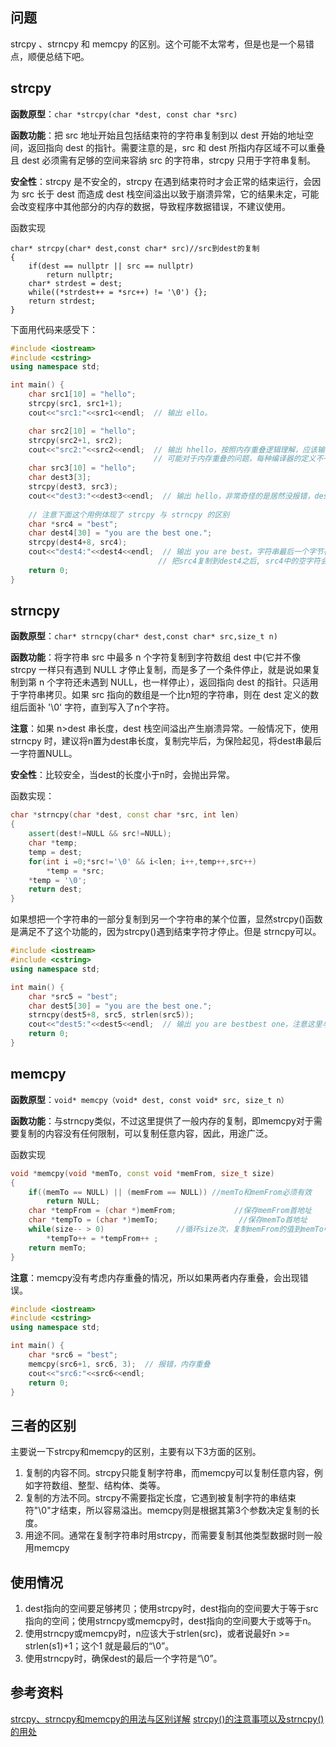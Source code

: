 ## 问题

strcpy 、strncpy 和 memcpy 的区别。这个可能不太常考，但是也是一个易错点，顺便总结下吧。

## strcpy

**函数原型**：`char *strcpy(char *dest, const char *src)`

**函数功能**：把 src 地址开始且包括结束符的字符串复制到以 dest 开始的地址空间，返回指向 dest 的指针。需要注意的是，src 和 dest 所指内存区域不可以重叠且 dest 必须需有足够的空间来容纳 src 的字符串，strcpy 只用于字符串复制。

**安全性**：strcpy 是不安全的，strcpy 在遇到结束符时才会正常的结束运行，会因为 src 长于 dest 而造成 dest 栈空间溢出以致于崩溃异常，它的结果未定，可能会改变程序中其他部分的内存的数据，导致程序数据错误，不建议使用。

函数实现

```
char* strcpy(char* dest,const char* src)//src到dest的复制
{
	if(dest == nullptr || src == nullptr)
		return nullptr;
	char* strdest = dest;
	while((*strdest++ = *src++) != '\0') {};
	return strdest;
}
```



下面用代码来感受下：

```c++
#include <iostream>
#include <cstring> 
using namespace std;

int main() {
    char src1[10] = "hello";
    strcpy(src1, src1+1);
    cout<<"src1:"<<src1<<endl;  // 输出 ello。

    char src2[10] = "hello";
    strcpy(src2+1, src2);  
    cout<<"src2:"<<src2<<endl;  // 输出 hhello，按照内存重叠逻辑理解，应该输出 hhhhh……，后面是随机两才对，因为'\0'被覆盖，而strcpy要遇到'\0'才会停止复制。
                                // 可能对于内存重叠的问题，每种编译器的定义不一样
    char src3[10] = "hello";
    char dest3[3];
    strcpy(dest3, src3);  
    cout<<"dest3:"<<dest3<<endl;  // 输出 hello，非常奇怪的是居然没报错，dest3的空间不是比src3的小吗？
    
    // 注意下面这个用例体现了 strcpy 与 strncpy 的区别
    char *src4 = "best";
    char dest4[30] = "you are the best one.";
    strcpy(dest4+8, src4);
    cout<<"dest4:"<<dest4<<endl;  // 输出 you are best。字符串最后一个字节存放的是一个空字符——“\0”，用来表示字符串的结束。
                                 // 把src4复制到dest4之后, src4中的空字符会把把复制后的字符串隔断，所以会显示到best就会结束。
    return 0;
}
```

## strncpy

**函数原型**：`char* strncpy(char* dest,const char* src,size_t n)`

**函数功能**：将字符串 src 中最多 n 个字符复制到字符数组 dest 中(它并不像 strcpy 一样只有遇到 NULL 才停止复制，而是多了一个条件停止，就是说如果复制到第 n 个字符还未遇到 NULL，也一样停止），返回指向 dest 的指针。只适用于字符串拷贝。如果 src 指向的数组是一个比n短的字符串，则在 dest 定义的数组后面补 '\0' 字符，直到写入了n个字符。

**注意**：如果 n>dest 串长度，dest 栈空间溢出产生崩溃异常。一般情况下，使用 strncpy 时，建议将n置为dest串长度，复制完毕后，为保险起见，将dest串最后一字符置NULL。

**安全性**：比较安全，当dest的长度小于n时，会抛出异常。

函数实现：

```c++
char *strncpy(char *dest, const char *src, int len)
{     
	assert(dest!=NULL && src!=NULL);      
	char *temp;     
	temp = dest;     
	for(int i =0;*src!='\0' && i<len; i++,temp++,src++)          
		*temp = *src;    
	*temp = '\0';     
	return dest; 
}
```

如果想把一个字符串的一部分复制到另一个字符串的某个位置，显然strcpy()函数是满足不了这个功能的，因为strcpy()遇到结束字符才停止。但是 strncpy可以。

```c++
#include <iostream>
#include <cstring> 
using namespace std;

int main() {
    char *src5 = "best";
    char dest5[30] = "you are the best one.";
    strncpy(dest5+8, src5, strlen(src5));
    cout<<"dest5:"<<dest5<<endl;  // 输出 you are bestbest one，注意这里与上面代码最后一个示例的区别
    return 0;
}
```

## memcpy

**函数原型**：`void* memcpy（void* dest, const void* src, size_t n）`

**函数功能**：与strncpy类似，不过这里提供了一般内存的复制，即memcpy对于需要复制的内容没有任何限制，可以复制任意内容，因此，用途广泛。

函数实现

```c++
void *memcpy(void *memTo, const void *memFrom, size_t size) 
{     
	if((memTo == NULL) || (memFrom == NULL)) //memTo和memFrom必须有效          
		return NULL;     
	char *tempFrom = (char *)memFrom;             //保存memFrom首地址     
	char *tempTo = (char *)memTo;                  //保存memTo首地址          
	while(size-- > 0)                //循环size次，复制memFrom的值到memTo中            
		*tempTo++ = *tempFrom++ ;      
	return memTo; 
}
```

**注意**：memcpy没有考虑内存重叠的情况，所以如果两者内存重叠，会出现错误。

```c++
#include <iostream>
#include <cstring> 
using namespace std;

int main() {
    char *src6 = "best";
    memcpy(src6+1, src6, 3);  // 报错，内存重叠
    cout<<"src6:"<<src6<<endl;
    return 0;
}
```



## 三者的区别

主要说一下strcpy和memcpy的区别，主要有以下3方面的区别。

1. 复制的内容不同。strcpy只能复制字符串，而memcpy可以复制任意内容，例如字符数组、整型、结构体、类等。
2. 复制的方法不同。strcpy不需要指定长度，它遇到被复制字符的串结束符"\0"才结束，所以容易溢出。memcpy则是根据其第3个参数决定复制的长度。
3. 用途不同。通常在复制字符串时用strcpy，而需要复制其他类型数据时则一般用memcpy

## 使用情况
1. dest指向的空间要足够拷贝；使用strcpy时，dest指向的空间要大于等于src指向的空间；使用strncpy或memcpy时，dest指向的空间要大于或等于n。
2. 使用strncpy或memcpy时，n应该大于strlen(src)，或者说最好n >= strlen(s1)+1；这个1 就是最后的“\0”。
3. 使用strncpy时，确保dest的最后一个字符是“\0”。

## 参考资料

[strcpy、strncpy和memcpy的用法与区别详解](http://www.jeepshoe.net/art/7393.html)
[strcpy()的注意事项以及strncpy()的用处](https://blog.csdn.net/ccblogger/article/details/78266762)